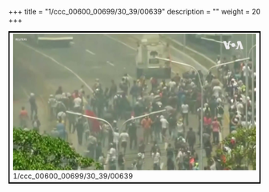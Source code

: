+++
title = "1/ccc_00600_00699/30_39/00639"
description = ""
weight = 20
+++

<table style="border:2px solid black;max-width:800px;max-height:800px;" 
><tr><td>
<img class="center-fit-jpg"
src="/jpg_/aaa_20190430_NxaOmWaI8sI_00638.jpg">
1/ccc_00600_00699/30_39/00639
</img></td></tr></table>

